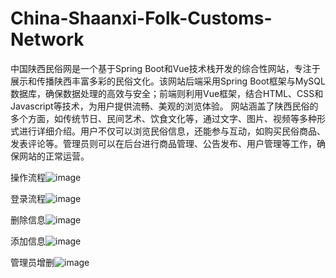 # China-Shaanxi-Folk-Customs-Network
中国陕西民俗网是一个基于Spring Boot和Vue技术栈开发的综合性网站，专注于展示和传播陕西丰富多彩的民俗文化。该网站后端采用Spring Boot框架与MySQL数据库，确保数据处理的高效与安全；前端则利用Vue框架，结合HTML、CSS和Javascript等技术，为用户提供流畅、美观的浏览体验。  网站涵盖了陕西民俗的多个方面，如传统节日、民间艺术、饮食文化等，通过文字、图片、视频等多种形式进行详细介绍。用户不仅可以浏览民俗信息，还能参与互动，如购买民俗商品、发表评论等。管理员则可以在后台进行商品管理、公告发布、用户管理等工作，确保网站的正常运营。

操作流程![image](https://github.com/user-attachments/assets/6a2af2b7-86ba-4d11-99df-f02cc32266d5)

登录流程![image](https://github.com/user-attachments/assets/fb7d4ef2-8186-4e6e-9c0c-241544bdf034)

删除信息![image](https://github.com/user-attachments/assets/01699749-9b1a-4804-a9de-af9273ee5282)

添加信息![image](https://github.com/user-attachments/assets/79334e17-fa6d-42b1-89d7-aef734603857)

管理员增删![image](https://github.com/user-attachments/assets/9a20da1d-c3cb-4dff-91fe-f3334bdf8315)
